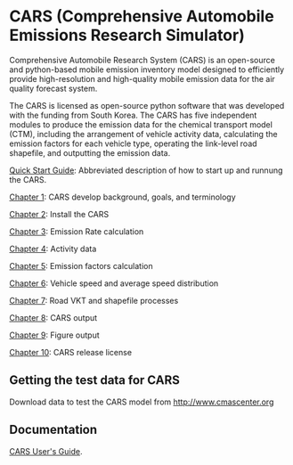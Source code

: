 # CARS (Comprehensive Automobile Emissions Research Simulator)
Comprehensive Automobile Research System (CARS) is an open-source and python-based mobile emission inventory model designed to efficiently provide high-resolution and high-quality mobile emission data for the air quality forecast system.

The CARS is licensed as open-source python software that was developed with the funding from South Korea. The CARS has five independent modules to produce the emission data for the chemical transport model (CTM), including the arrangement of vehicle activity data, calculating the emission factors for each vehicle type, operating the link-level road shapefile, and outputting the emission data.

[Quick Start Guide](https://github.com/CMASCenter/CARS/blob/master/docs/User_Manual/Quick_Start.md): Abbreviated description of how to start up and runnung the CARS.

[Chapter 1](https://github.com/CMASCenter/CARS/blob/master/docs/User_Manual/CARS_ch1_introduction.md): CARS develop background, goals, and terminology

[Chapter 2](https://github.com/CMASCenter/CARS/blob/master/docs/User_Manual/CARS_ch2_installation.md): Install the CARS

[Chapter 3](https://github.com/CMASCenter/CARS/blob/master/docs/User_Manual/CARS_ch3_emission_rate_caculation.md): Emission Rate calculation

[Chapter 4](https://github.com/CMASCenter/CARS/blob/master/docs/User_Manual/CARS_ch4_activity_data.md): Activity data

[Chapter 5](https://github.com/CMASCenter/CARS/blob/master/docs/User_Manual/CARS_ch5_emission_factor.md): Emission factors calculation

[Chapter 6](https://github.com/CMASCenter/CARS/blob/master/docs/User_Manual/CARS_ch6_vehicle_speed.md): Vehicle speed and average speed distribution

[Chapter 7](https://github.com/CMASCenter/CARS/blob/master/docs/User_Manual/CARS_ch7_shapfile_roadVKT.md): Road VKT and shapefile processes

[Chapter 8](https://github.com/CMASCenter/CARS/blob/master/docs/User_Manual/CARS_ch8_CARS_output_process.md): CARS output

[Chapter 9](https://github.com/CMASCenter/CARS/blob/master/docs/User_Manual/CARS_ch9_figure_output.md): Figure output

[Chapter 10](https://github.com/CMASCenter/CARS/blob/master/docs/User_Manual/CARS_license.md): CARS release license


## Getting the test data for CARS
Download data to test the CARS model from http://www.cmascenter.org

## Documentation
[CARS User's Guide](https://github.com/CMASCenter/CARS/tree/master/docs/User_Manual).
